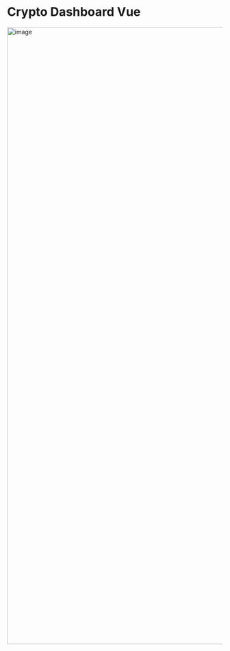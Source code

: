 # Crypto Dashboard Vue

<img width="1439" alt="image" src="https://user-images.githubusercontent.com/43892117/120101005-8a7c2880-c14c-11eb-8a40-443ba70d76c0.png">
